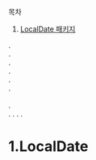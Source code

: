 목차
1. [LocalDate 패키지](#LocalDate)

.<br>
.
<br>
.<br>
.<br>
.<br>
.<br><br>
.<br>
.
.
.
.

# 1.LocalDate
